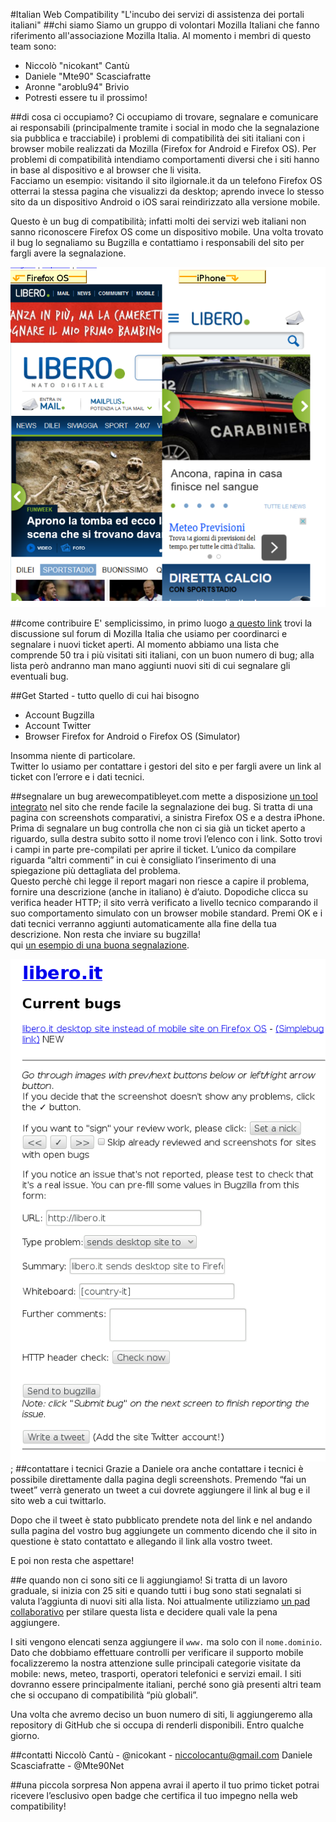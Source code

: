 #Italian Web Compatibility
"L'incubo dei servizi di assistenza dei portali italiani"
##chi siamo
Siamo un gruppo di volontari Mozilla Italiani che fanno riferimento all'associazione Mozilla Italia. Al momento i membri di questo team sono: 
- Niccolò "nicokant" Cantù
- Daniele "Mte90" Scasciafratte
- Aronne "aroblu94" Brivio
- Potresti essere tu il prossimo!

##di cosa ci occupiamo?
Ci occupiamo di trovare, segnalare e comunicare ai responsabili (principalmente tramite i social in modo che la segnalazione sia pubblica e tracciabile) i problemi di compatibilità dei siti italiani con i browser mobile realizzati da Mozilla (Firefox for Android e Firefox OS). Per problemi di compatibilità intendiamo comportamenti diversi che i siti hanno in base al dispositivo e al browser che li visita.  
Facciamo un esempio: visitando il sito ilgiornale.it da un telefono Firefox OS otterrai la stessa pagina che visualizzi da desktop; aprendo invece lo stesso sito da un dispositivo Android o iOS sarai reindirizzato alla versione mobile.

Questo è un bug di compatibilità; infatti molti dei servizi web italiani non sanno riconoscere Firefox OS come un dispositivo mobile. Una volta trovato il bug lo segnaliamo su Bugzilla e contattiamo i responsabili del sito per fargli avere la segnalazione.

![Screenshoot-tool](img/screen.png)

##come contribuire
E' semplicissimo, in primo luogo [a questo link](http://forum.mozillaitalia.org/index.php?topic=62977.0) trovi la discussione sul forum di Mozilla Italia che usiamo per coordinarci e segnalare i nuovi ticket aperti. Al momento abbiamo una lista che comprende 50 tra i più visitati siti italiani, con un buon numero di bug; alla lista però andranno man mano aggiunti nuovi siti di cui segnalare gli eventuali bug.

##Get Started - tutto quello di cui hai bisogno
- Account Bugzilla 
- Account Twitter 
- Browser Firefox for Android o Firefox OS (Simulator)

Insomma niente di particolare.  
Twitter lo usiamo per contattare i gestori del sito e per fargli avere un link al ticket con l’errore e i dati tecnici.

##segnalare un bug
arewecompatibleyet.com mette a disposizione [un tool integrato](http://arewecompatibleyet.com/screenshots/?cctld=it#0) nel sito che rende facile la segnalazione dei bug. Si tratta di una pagina con screenshots comparativi, a sinistra Firefox OS e a destra iPhone.  
Prima di segnalare un bug controlla che non ci sia già un ticket aperto a riguardo, sulla destra subito sotto il nome trovi l’elenco con i link. Sotto trovi i campi in parte pre-compilati per aprire il ticket. L’unico da compilare riguarda “altri commenti” in cui è consigliato l’inserimento di una spiegazione più dettagliata del problema.  
Questo perchè chi legge il report magari non riesce a capire il problema, fornire una descrizione (anche in italiano) è d’aiuto. Dopodiche clicca su verifica header HTTP; il sito verrà verificato a livello tecnico comparando il suo comportamento simulato con un browser mobile standard. Premi OK e i dati tecnici verranno aggiunti automaticamente alla fine della tua descrizione. Non resta che inviare su bugzilla!  
qui [un esempio di una buona segnalazione](https://bugzilla.mozilla.org/show_bug.cgi?id=1115845#c2).

![compile this form!](img/tweet.png);
##contattare i tecnici 
Grazie a Daniele ora anche contattare i tecnici è possibile direttamente dalla pagina degli screenshots. Premendo “fai un tweet” verrà generato un tweet a cui dovrete aggiungere il link al bug e il sito web a cui twittarlo.

Dopo che il tweet è stato pubblicato prendete nota del link e nel andando sulla pagina del vostro bug aggiungete un commento dicendo che il sito in questione è stato contattato e allegando il link alla vostro tweet.

E poi non resta che aspettare!

##e quando non ci sono siti ce li aggiungiamo!
Si tratta di un lavoro graduale, si inizia con 25 siti e quando tutti i bug sono stati segnalati si valuta l’aggiunta di nuovi siti alla lista. Noi attualmente utilizziamo [un pad collaborativo](https://etherpad.mozilla.org/o1V5wPuXgV) per stilare questa lista e decidere quali vale la pena aggiungere. 

I siti vengono elencati senza aggiungere il ```www.``` ma solo con il ```nome.dominio```. Dato che dobbiamo effettuare controlli per verificare il supporto mobile focalizzeremo la nostra attenzione sulle principali categorie visitate da mobile: news, meteo, trasporti, operatori telefonici e servizi email. I siti dovranno essere principalmente italiani, perché sono già presenti altri team che si occupano di compatibilità “più globali”.

Una volta che avremo deciso un buon numero di siti, li aggiungeremo alla repository di GitHub che si occupa di renderli disponibili. Entro qualche giorno.

##contatti
Niccolò Cantù - @nicokant - niccolocantu@gmail.com
Daniele Scasciafratte - @Mte90Net 
 
##una piccola sorpresa
Non appena avrai il aperto il tuo primo ticket potrai ricevere l’esclusivo open badge che certifica il tuo impegno nella web compatibility!  

